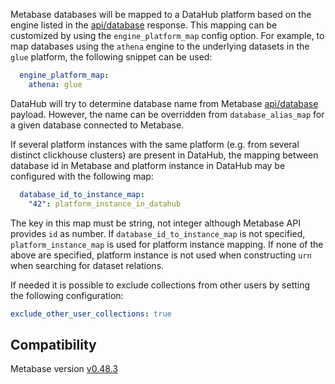Metabase databases will be mapped to a DataHub platform based on the engine listed in the
[api/database](https://www.metabase.com/docs/latest/api-documentation.html#database) response. This mapping can be
customized by using the `engine_platform_map` config option. For example, to map databases using the `athena` engine to
the underlying datasets in the `glue` platform, the following snippet can be used:
```yml
  engine_platform_map:
    athena: glue
```
DataHub will try to determine database name from Metabase [api/database](https://www.metabase.com/docs/latest/api-documentation.html#database)
payload. However, the name can be overridden from `database_alias_map` for a given database connected to Metabase.

If several platform instances with the same platform (e.g. from several distinct clickhouse clusters) are present in DataHub,
the mapping between database id in Metabase and platform instance in DataHub may be configured with the following map:
```yml
  database_id_to_instance_map:
    "42": platform_instance_in_datahub
```
The key in this map must be string, not integer although  Metabase API provides `id` as number.
If `database_id_to_instance_map` is not specified, `platform_instance_map` is used for platform instance mapping. If none of the above are specified, platform instance is not used when constructing `urn` when searching for dataset relations.

If needed it is possible to exclude collections from other users by setting the following configuration:
```yaml
exclude_other_user_collections: true
```
## Compatibility

Metabase version [v0.48.3](https://www.metabase.com/start/oss/)
